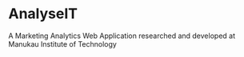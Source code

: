 # AnalyseIT
A Marketing Analytics Web Application researched and developed at Manukau Institute of Technology
